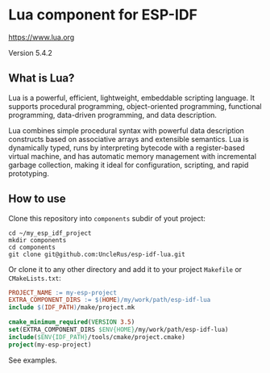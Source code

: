 # Lua component for ESP-IDF

https://www.lua.org

Version 5.4.2

## What is Lua?

Lua is a powerful, efficient, lightweight, embeddable scripting language. 
It supports procedural programming, object-oriented programming, functional
programming, data-driven programming, and data description.

Lua combines simple procedural syntax with powerful data description
constructs based on associative arrays and extensible semantics. Lua is
dynamically typed, runs by interpreting bytecode with a register-based
virtual machine, and has automatic memory management with incremental
garbage collection, making it ideal for configuration, scripting, and
rapid prototyping. 

## How to use

Clone this repository into `components` subdir of yout project:

```Shell
cd ~/my_esp_idf_project
mkdir components
cd components
git clone git@github.com:UncleRus/esp-idf-lua.git
```

Or clone it to any other directory and add it to your project `Makefile` or `CMakeLists.txt`:

```Makefile
PROJECT_NAME := my-esp-project
EXTRA_COMPONENT_DIRS := $(HOME)/my/work/path/esp-idf-lua
include $(IDF_PATH)/make/project.mk
```

```cmake
cmake_minimum_required(VERSION 3.5)
set(EXTRA_COMPONENT_DIRS $ENV{HOME}/my/work/path/esp-idf-lua)
include($ENV{IDF_PATH}/tools/cmake/project.cmake)
project(my-esp-project)
```

See examples.
